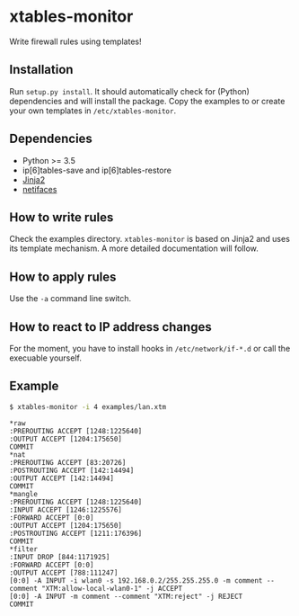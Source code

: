 # xtables-monitor
Write firewall rules using templates!

## Installation
Run `setup.py install`. It should automatically check for (Python) dependencies and will install the package.
Copy the examples to or create your own templates in `/etc/xtables-monitor`.

## Dependencies
* Python >= 3.5
* ip[6]tables-save and ip[6]tables-restore
* [Jinja2](http://jinja.pocoo.org/)
* [netifaces](https://pypi.python.org/pypi/netifaces)

## How to write rules
Check the examples directory. `xtables-monitor` is based on Jinja2 and uses its template mechanism. A more detailed documentation will follow.

## How to apply rules
Use the `-a` command line switch.

## How to react to IP address changes
For the moment, you have to install hooks in `/etc/network/if-*.d` or call the execuable yourself.

## Example
``` bash
$ xtables-monitor -i 4 examples/lan.xtm
```

```
*raw
:PREROUTING ACCEPT [1248:1225640]
:OUTPUT ACCEPT [1204:175650]
COMMIT
*nat
:PREROUTING ACCEPT [83:20726]
:POSTROUTING ACCEPT [142:14494]
:OUTPUT ACCEPT [142:14494]
COMMIT
*mangle
:PREROUTING ACCEPT [1248:1225640]
:INPUT ACCEPT [1246:1225576]
:FORWARD ACCEPT [0:0]
:OUTPUT ACCEPT [1204:175650]
:POSTROUTING ACCEPT [1211:176396]
COMMIT
*filter
:INPUT DROP [844:1171925]
:FORWARD ACCEPT [0:0]
:OUTPUT ACCEPT [788:111247]
[0:0] -A INPUT -i wlan0 -s 192.168.0.2/255.255.255.0 -m comment --comment "XTM:allow-local-wlan0-1" -j ACCEPT
[0:0] -A INPUT -m comment --comment "XTM:reject" -j REJECT
COMMIT
```
